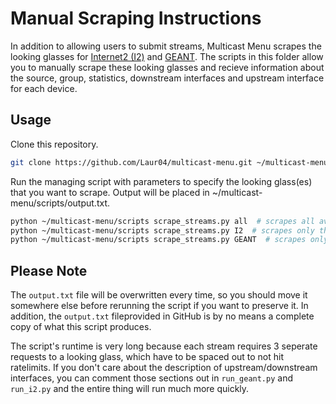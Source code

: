 # Manual Scraping Instructions

In addition to allowing users to submit streams, Multicast Menu scrapes the looking glasses for [Internet2 (I2)](https://routerproxy.grnoc.iu.edu/internet2/) and [GEANT](https://lg.geant.org/). The scripts in this folder allow you to manually scrape these looking glasses and recieve information about the source, group, statistics, downstream interfaces and upstream interface for each device.


## Usage
Clone this repository.

```bash
git clone https://github.com/Laur04/multicast-menu.git ~/multicast-menu
```
Run the managing script with parameters to specify the looking glass(es) that you want to scrape. Output will be placed in ~/multicast-menu/scripts/output.txt.

```bash
python ~/multicast-menu/scripts scrape_streams.py all  # scrapes all available looking glasses
python ~/multicast-menu/scripts scrape_streams.py I2  # scrapes only the Internet2 looking glass
python ~/multicast-menu/scripts scrape_streams.py GEANT  # scrapes only the GEANT looking glass
```

## Please Note
The `output.txt` file will be overwritten every time, so you should move it somewhere else before rerunning the script if you want to preserve it. In addition, the `output.txt` fileprovided in GitHub is by no means a complete copy of what this script produces.

The script's runtime is very long because each stream requires 3 seperate requests to a looking glass, which have to be spaced out to not hit ratelimits. If you don't care about the description of upstream/downstream interfaces, you can comment those sections out in `run_geant.py` and `run_i2.py` and the entire thing will run much more quickly.